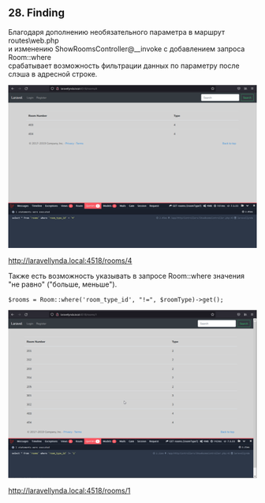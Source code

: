 ## 28. Finding

Благодаря дополнению необязательного параметра в маршрут routes\web.php  
и изменению ShowRoomsController@__invoke c добавлением запроса Room::where  
срабатывает возможность фильтрации данных по параметру после слэша в адресной строке.

<img src="./img/28.0.png" alt="drawing" width="800"/>

http://laravellynda.local:4518/rooms/4

Также есть возможность указывать в запросе Room::where значения "не равно" ("больше, меньше").

    $rooms = Room::where('room_type_id', "!=", $roomType)->get();

<img src="./img/28.1.png" alt="drawing" width="800"/>

http://laravellynda.local:4518/rooms/1
